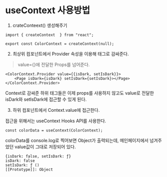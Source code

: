 # useContext 사용방법

1. crateConteext() 생성해주기

```
import { createContext  } from "react";

export const ColorContext = createContext(null);
```


2. 최상위 컴포넌트에서 Provider 속성을 이용해 태그로 감싸준다.

> value={}에 전달한 Props를 넘어준다.

```
<ColorContext.Provider value={{isDark, setIsDark}}>
    <Page isDark={isDark} setIsDark={setIsDark}></Page>
</ColorContext.Provider>
```

Context로 감싸준 하위 태그들은 이제 props를 사용하지 않고도 value로 전달한 isDark와 setIsDark에 접근할 수 있게 된다.

3. 하위 컴포넌트에서 Context.value에 접근한다.

접근을 위해서는 useContext Hooks API를 사용한다.

```
const colorData = useContext(ColorContext);
```

colorData를 console.log로 찍어보면 Object가 출력되는데, 메인페이지에서 넘겨주었던 value값이 그대로 저장되어 있다.

```
{isDark: false, setIsDark: ƒ}
isDark: false
setIsDark: ƒ ()
[[Prototype]]: Object
```